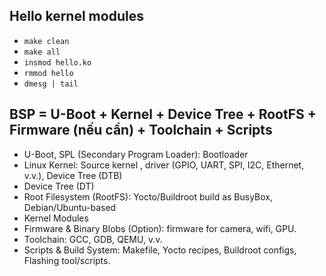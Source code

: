 ## Hello kernel modules
- `make clean`
- `make all`
- `insmod hello.ko`
- `rmmod hello`
- `dmesg | tail`

## BSP = U-Boot + Kernel + Device Tree + RootFS + Firmware (nếu cần) + Toolchain + Scripts
- U-Boot, SPL (Secondary Program Loader): Bootloader
- Linux Kernel: Source kernel , driver (GPIO, UART, SPI, I2C, Ethernet, v.v.), Device Tree (DTB)   
- Device Tree (DT)
- Root Filesystem (RootFS): Yocto/Buildroot build as BusyBox, Debian/Ubuntu-based
- Kernel Modules
- Firmware & Binary Blobs (Option): firmware for camera, wifi, GPU.
- Toolchain: GCC, GDB, QEMU, v.v.
- Scripts & Build System: Makefile, Yocto recipes, Buildroot configs, Flashing tool/scripts.